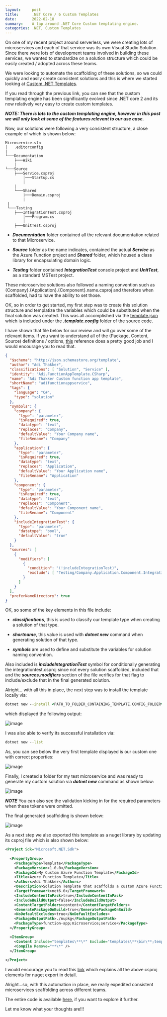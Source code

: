 ```yaml
---
layout:     post
title:      .NET Core / 6 Custom Templates
date:       2022-02-18
summary:    A lap around .NET Core Custom templating engine.
categories: .NET, Custom Templates 
---
```


On one of my recent project around serverless, we were creating lots of microservices and each of that service was its own Visual Studio Solution. Since there were lots of development teams involved in building these services, we wanted to standardize on a solution structure which could be easily created / adopted across these teams. 

We were looking to automate the scaffolding of these solutions, so we could quickly and easily create consistent solutions and this is where we started looking at [Custom .NET Templates](https://docs.microsoft.com/en-us/dotnet/core/tools/custom-templates).

If you read through the previous link, you can see that the custom templating engine has been significantly evolved since .NET core 2 and its now relatively very easy to create custom templates.

***NOTE: There is lots to the custom templating engine, however in this post we will only look at some of the features relevant to our use case.***

Now, our solutions were following a very consistent structure, a close example of which is shown below:

~~~text
Microservice.sln
│   .editorconfig
|
└───Documentation
    ├───Wiki
    |
└───Source
    ├───Service.csproj  
        │───Startup.cs
        |
    |
    └───Shared
        ├───Domain.csproj
        |
 |
 └───Testing
    ├───IntegrationTest.csproj 
        │───Program.cs
        |  
    ├───UnitTest.csproj 
~~~

 - ***Documentation*** folder contained all the relevant documentation related to that Microservice.
 
 - ***Source*** folder as the name indicates, contained the actual ***Service*** as the Azure Function project and ***Shared*** folder, which housed a class library for encapsulating domain logic.
 
 - ***Testing*** folder contained ***IntegrationTest*** console project and ***UnitTest***, as a standard MSTest project.

These microservice solutions also followed a naming convention such as {Company}.{Application}.{Component}.name.csproj and therefore when scaffolded, had to have the ability to set those.  

OK, so in order to get started, my first step was to create this solution structure and templatize the variables which could be substituted when the final solution was created. This was all accomplished via the [template.json](https://github.com/AdiThakker/Azure.Function.Template/blob/main/templates/Azure.FunctionServiceTemplate.Scaffolding/.template.config/template.json) which is included under the ***.template.config*** folder of the source code.

I have shown that file below for our review and will go over some of the relevant items. If you want to understand all of the (Package, Content, Source) definitions / options, [this](https://github.com/dotnet/templating/wiki/Reference-for-template.json) reference does a pretty good job and I would encourage you to read that.  

~~~json
{
  "$schema": "http://json.schemastore.org/template",
  "author": "Adi Thakker",
  "classifications": [ "Solution", "Service" ],
  "identity": "Adi.FunctionAppTemplate.CSharp",
  "name": "Adi Thakker Custom function app template",
  "shortName": "adifunctionappservice",
  "tags": {
    "language": "C#",
    "type": "solution"
  },
  "symbols": {
    "company": {
      "type": "parameter",
      "isRequired": true,
      "datatype": "text",
      "replaces": "Company",
      "defaultValue": "Your Company name",
      "fileRename": "Company"
    },
    "application": {
      "type": "parameter",
      "isRequired": true,
      "datatype": "text",
      "replaces": "Application",
      "defaultValue": "Your Application name",
      "fileRename": "Application"
    },
    "component": {
      "type": "parameter",
      "isRequired": true,
      "datatype": "text",
      "replaces": "Component",
      "defaultValue": "Your Component name",
      "fileRename": "Component"
    },
    "includeIntegrationTest": {
      "type": "parameter",
      "datatype": "bool",
      "defaultValue": "true"
    }
  },
  "sources": [
    {
      "modifiers": [
        {
          "condition": "(!includeIntegrationTest)",
          "exclude": [ "Testing/Company.Application.Component.IntegrationTest/**" ]
        }
      ]
    }
  ],
  "preferNameDirectory": true
}
~~~

OK, so some of the key elements in this file include:

- ***classifications***, this is used to classify our template type when creating a solution of that type.

- ***shortname***, this value is used with ***dotnet new*** command when generating solution of that type.

- ***symbols*** are used to define and substitute the variables for solution naming convention.

Also included is ***includeIntegrationTest*** symbol for conditionally generating the integrationtest.csproj since not every solution scaffolded, included that and the ***sources.modifiers*** section of the file verifies for that flag to include/exclude that in the final generated solution.

Alright... with all this in place, the next step was to install the template locally via: 

~~~cmd
dotnet new --install <PATH_TO_FOLDER_CONTAINING_TEMPLATE.CONFIG_FOLDER>
~~~

which displayed the following output:

![image]({{site.url}}/images/custom-template-1.png)

I was also able to verify its successful installation via:

~~~cmd
dotnet new --list
~~~

As, you can see below the very first template displayed is our custom one with correct properties:

![image]({{site.url}}/images/custom-template-2.png)

Finally, I created a folder for my test microservice and was ready to generate my custom solution via ***dotnet new*** command as shown below: 

![image]({{site.url}}/images/custom-template-3.png)

***NOTE*** You can also see the validation kicking in for the required parameters when these tokens were omitted. 

The final generated scaffolding is shown below:

![image]({{site.url}}/images/custom-template-4.png)

As a next step we also exported this template as a nuget library by updating its csproj file which is also shown below:

~~~xml
<Project Sdk="Microsoft.NET.Sdk">
  
  <PropertyGroup>
    <PackageType>Template</PackageType>
    <PackageVersion>1.0.0</PackageVersion>
    <PackageId>My Custom Azure Function Template</PackageId>
    <Title>Azure Function Template</Title>
    <Authors>Adi Thakker</Authors>
    <Description>Solution Template that scaffolds a custom Azure Function Microservice Projects</Description>
    <TargetFramework>net6.0</TargetFramework>
    <IncludeContentInPack>true</IncludeContentInPack>
    <IncludeBuildOutput>false</IncludeBuildOutput>
    <ContentTargetFolders>content</ContentTargetFolders>
    <GeneratePackageOnBuild>true</GeneratePackageOnBuild>
    <NoDefaultExcludes>true</NoDefaultExcludes>
    <PackageOutputPath>./nupkg</PackageOutputPath>
    <PackageType>function-app;microservice;service</PackageType>
  </PropertyGroup>

  <ItemGroup>
    <Content Include="templates\**\*" Exclude="templates\**\bin\**;templates\**\obj\**" />
    <Compile Remove="**\*" />
  </ItemGroup>
  
</Project>
~~~

I would encourage you to read this [link](https://docs.microsoft.com/en-us/dotnet/core/tools/custom-templates#packing-a-template-into-a-nuget-package-nupkg-file) which explains all the above csproj elements for nuget export in detail. 

Alright...so, with this automation in place, we really expedited consistent microservices scaffolding across different teams. 

The entire code is available [here](https://github.com/AdiThakker/Azure.Function.Template), if you want to explore it further.

Let me know what your thoughts are!!! 










